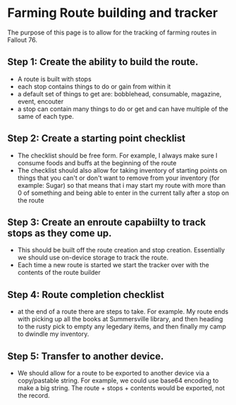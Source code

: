 # Farming Route building and tracker

The purpose of this page is to allow for the tracking of farming routes in Fallout 76.

## Step 1: Create the ability to build the route.

- A route is built with stops
- each stop contains things to do or gain from within it
- a default set of things to get are: bobblehead, consumable, magazine, event, encouter
- a stop can contain many things to do or get and can have multiple of the same of each type.

## Step 2: Create a starting point checklist

- The checklist should be free form. For example, I always make sure I consume foods and buffs at the beginning of the route
- The checklist should also allow for taking inventory of starting points on things that you can't or don't want to remove from your inventory (for example: Sugar) so that means that i may start my route with more than 0 of something and being able to enter in the current tally after a stop on the route

## Step 3: Create an enroute capabiilty to track stops as they come up. 

- This should be built off the route creation and stop creation. Essentially we should use on-device storage to track the route.
- Each time a new route is started we start the tracker over with the contents of the route builder

## Step 4: Route completion checklist

- at the end of a route there are steps to take. For example. My route ends with picking up all the books at Summersville library, and then heading to the rusty pick to empty any legedary items, and then finally my camp to dwindle my inventory.

## Step 5: Transfer to another device.

- We should allow for a route to be exported to another device via a copy/pastable string. For example, we could use base64 encoding to make a big string. The route + stops + contents would be exported, not the record.